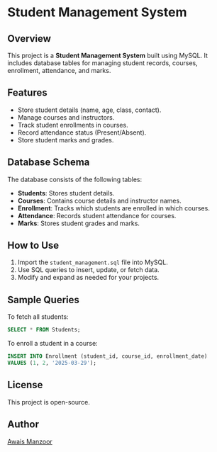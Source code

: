 # Student Management System

## Overview

This project is a **Student Management System** built using MySQL. It includes database tables for managing student records, courses, enrollment, attendance, and marks.

## Features

- Store student details (name, age, class, contact).
- Manage courses and instructors.
- Track student enrollments in courses.
- Record attendance status (Present/Absent).
- Store student marks and grades.

## Database Schema

The database consists of the following tables:

- **Students**: Stores student details.
- **Courses**: Contains course details and instructor names.
- **Enrollment**: Tracks which students are enrolled in which courses.
- **Attendance**: Records student attendance for courses.
- **Marks**: Stores student grades and marks.

## How to Use

1. Import the `student_management.sql` file into MySQL.
2. Use SQL queries to insert, update, or fetch data.
3. Modify and expand as needed for your projects.

## Sample Queries

To fetch all students:

```sql
SELECT * FROM Students;
```

To enroll a student in a course:

```sql
INSERT INTO Enrollment (student_id, course_id, enrollment_date)
VALUES (1, 2, '2025-03-29');
```

## License

This project is open-source. 

## Author

[Awais Manzoor](https://github.com/your-github-profile)

